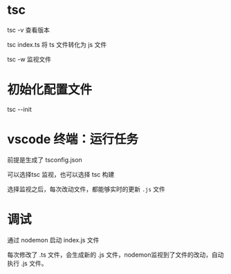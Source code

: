 # tsc

tsc -v 查看版本

tsc index.ts 将 ts 文件转化为 js 文件

tsc -w 监视文件

# 初始化配置文件

tsc --init

# vscode 终端：运行任务

前提是生成了 tsconfig.json

可以选择tsc 监视，也可以选择 tsc 构建

选择监视之后，每次改动文件，都能够实时的更新 `.js` 文件

# 调试

通过 nodemon 启动 index.js 文件

每次修改了 .ts 文件，会生成新的 .js 文件，nodemon监视到了文件的改动，自动执行 .js 文件。
